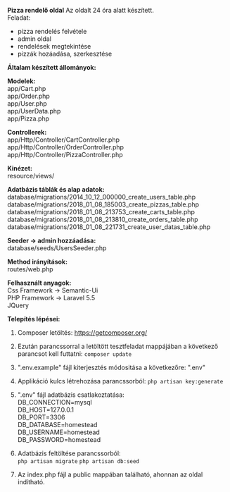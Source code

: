 **Pizza rendelő oldal** 
Az oldalt 24 óra alatt készített. <br>
Feladat:<br> 
- pizza rendelés felvétele
- admin oldal 
- rendelések megtekintése
- pizzák hozáadása, szerkesztése

**Általam készített állományok:** 

**Modelek:**<br>
app/Cart.php<br>
app/Order.php<br>
app/User.php<br>
app/UserData.php<br>
app/Pizza.php

**Controllerek:**<br>
app/Http/Controller/CartController.php<br>
app/Http/Controller/OrderController.php
app/Http/Controller/PizzaController.php

**Kinézet:**<br>
resource/views/

**Adatbázis táblák és alap adatok:**<br>
database/migrations/2014_10_12_000000_create_users_table.php<br>
database/migrations/2018_01_08_185003_create_pizzas_table.php<br>
database/migrations/2018_01_08_213753_create_carts_table.php<br>
database/migrations/2018_01_08_213810_create_orders_table.php<br>
database/migrations/2018_01_08_221731_create_user_datas_table.php

**Seeder -> admin hozzáadása:**<br>
database/seeds/UsersSeeder.php


**Method irányítások:**<br>
routes/web.php

**Felhasznált anyagok:**<br>
Css Framework -> Semantic-Ui<br>
PHP Framework -> Laravel 5.5<br>
JQuery


**Telepítés lépései:** 

1. Composer letöltés:
https://getcomposer.org/

2. Ezután parancssorral a letöltött tesztfeladat 
mappájában a következő parancsot kell futtatni: 
`composer update`

3. ".env.example" fájl kiterjesztés módositása a következőre: ".env" 

4. Applikáció kulcs létrehozása parancssorból:
`php artisan key:generate`

5. ".env" fájl adatbázis csatlakoztatása:<br>
DB_CONNECTION=mysql<br>
DB_HOST=127.0.0.1<br>
DB_PORT=3306<br>
DB_DATABASE=homestead<br>
DB_USERNAME=homestead<br>
DB_PASSWORD=homestead

6. Adatbázis feltöltése parancssorból:<br>
`php artisan migrate`
`php artisan db:seed`


7. Az index.php fájl a public mappában található, ahonnan az oldal indítható.
